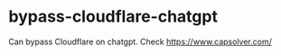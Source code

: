 # bypass-cloudflare-chatgpt
Can bypass Cloudflare on chatgpt. Check https://www.capsolver.com/ 
                                 